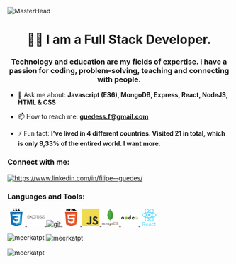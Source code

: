 ![MasterHead](https://i.postimg.cc/jqPj7jH9/Filipe-Guedes-2.png)
<h1 align="center">👨‍💻 I am a Full Stack Developer.</h1>
<h3 align="center">Technology and education are my fields of expertise. I have a passion for coding, problem-solving, teaching and connecting with people.</h3>

- 💬 Ask me about: **Javascript (ES6), MongoDB, Express, React, NodeJS, HTML & CSS**

- 📫 How to reach me: **guedess.f@gmail.com**

- ⚡ Fun fact: **I've lived in 4 different countries. Visited 21 in total, which is only 9,33% of the entired world. I want more.**

<h3 align="left">Connect with me:</h3>
<p align="left">
<a href="https://linkedin.com/in/https://www.linkedin.com/in/filipe--guedes/" target="blank"><img align="center" src="https://raw.githubusercontent.com/rahuldkjain/github-profile-readme-generator/master/src/images/icons/Social/linked-in-alt.svg" alt="https://www.linkedin.com/in/filipe--guedes/" height="30" width="40" /></a>
</p>

<h3 align="left">Languages and Tools:</h3>
<p align="left"> <a href="https://www.w3schools.com/css/" target="_blank" rel="noreferrer"> <img src="https://raw.githubusercontent.com/devicons/devicon/master/icons/css3/css3-original-wordmark.svg" alt="css3" width="40" height="40"/> </a> <a href="https://expressjs.com" target="_blank" rel="noreferrer"> <img src="https://raw.githubusercontent.com/devicons/devicon/master/icons/express/express-original-wordmark.svg" alt="express" width="40" height="40"/> </a> <a href="https://git-scm.com/" target="_blank" rel="noreferrer"> <img src="https://www.vectorlogo.zone/logos/git-scm/git-scm-icon.svg" alt="git" width="40" height="40"/> </a> <a href="https://www.w3.org/html/" target="_blank" rel="noreferrer"> <img src="https://raw.githubusercontent.com/devicons/devicon/master/icons/html5/html5-original-wordmark.svg" alt="html5" width="40" height="40"/> </a> <a href="https://developer.mozilla.org/en-US/docs/Web/JavaScript" target="_blank" rel="noreferrer"> <img src="https://raw.githubusercontent.com/devicons/devicon/master/icons/javascript/javascript-original.svg" alt="javascript" width="40" height="40"/> </a> <a href="https://www.mongodb.com/" target="_blank" rel="noreferrer"> <img src="https://raw.githubusercontent.com/devicons/devicon/master/icons/mongodb/mongodb-original-wordmark.svg" alt="mongodb" width="40" height="40"/> </a> <a href="https://nodejs.org" target="_blank" rel="noreferrer"> <img src="https://raw.githubusercontent.com/devicons/devicon/master/icons/nodejs/nodejs-original-wordmark.svg" alt="nodejs" width="40" height="40"/> </a> <a href="https://reactjs.org/" target="_blank" rel="noreferrer"> <img src="https://raw.githubusercontent.com/devicons/devicon/master/icons/react/react-original-wordmark.svg" alt="react" width="40" height="40"/> </a> </p>

<p><img align="left" src="https://github-readme-stats.vercel.app/api/top-langs?username=meerkatpt&show_icons=true&locale=en&layout=compact" alt="meerkatpt" /></p>

<p>&nbsp;<img align="center" src="https://github-readme-stats.vercel.app/api?username=meerkatpt&show_icons=true&locale=en" alt="meerkatpt" /></p>

<p><img align="center" src="https://github-readme-streak-stats.herokuapp.com/?user=meerkatpt&" alt="meerkatpt" /></p>

